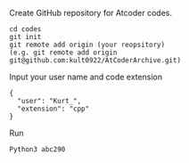 Create GitHub repository for Atcoder codes.
```
cd codes
git init
git remote add origin (your reopsitory)
(e.g. git remote add origin git@github.com:kult0922/AtCoderArchive.git)
```

Input your user name and code extension
```
{
  "user": "Kurt_",
  "extension": "cpp"
}
```

Run 
```
Python3 abc290
```
